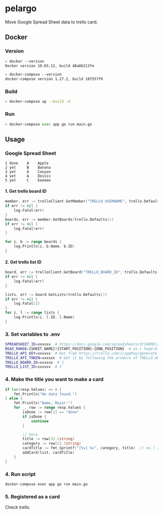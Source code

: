 # pelargo
Move Google Spread Sheet data to trello card.  
  
## Docker
  
### Version

```bash
> docker --version
Docker version 19.03.12, build 48a66213fe

> docker-compose --version
docker-compose version 1.27.2, build 18f557f9
```
  
### Build
  
```bash
> docker-compose up --build -d
```
  
### Run
  
```bash
> docker-compose exec app go run main.go
```
  
## Usage
  
### Google Spread Sheet
  
```
1 done    A    Apple
2 yet     B    Banana
3 yet     A    Canyon
4 yet     A    Deixis
5 yet     C    Eeeeee
```
  
#### 1. Get trello board ID
  
```go
member, err := trelloClient.GetMember("TRELLO_USERNAME", trello.Defaults())
if err != nil {
    log.Fatal(err)
}
boards, err := member.GetBoards(trello.Defaults())
if err != nil {
    log.Fatal(err)
}

for i, b := range boards {
    log.Println(i, b.Name, b.ID)
}
```
  
#### 2. Get trello list ID
```go
board, err := trelloClient.GetBoard("TRELLO_BOARD_ID", trello.Defaults())
if err != nil {
    log.Fatal(err)
}

lists, err := board.GetLists(trello.Defaults())
if err != nil {
    log.Fatal(2)
}
for i, l := range lists {
    log.Println(i, l.ID, l.Name)
}
```
  
### 3. Set variables to .env
  
```bash
SPREADSHEET_ID=xxxxxx  # https://docs.google.com/spreadsheets/d/{HERE}/edit
READ_RANGE={SHEET_NAME}!{START_POSITION}:{END_POSITION}  # ex.) hoge!A1:E30
TRELLO_API_KEY=xxxxxx  # Get from https://trello.com/1/appKey/generate
TRELLO_API_TOKEN=xxxxxx  # Get it by following the produre of TRELLO_API_KEY
TRELLO_BOARD_ID=xxxxxx  # 1
TRELLO_LIST_ID=xxxxxx  # 2
```
  
### 4. Make the title you want to make a card
```go
if len(resp.Values) == 0 {
    fmt.Println("No data found.")
} else {
    fmt.Println("Name, Major:")
    for _, row := range resp.Values {
        isDone := row[1] == "done"
        if isDone {
            continue
        }

        // here
        title := row[3].(string)
        category := row[2].(string)
        cardTitle := fmt.Sprintf("[%v] %v", category, title)  // ex.) [B] Banana
        addCard(list, cardTitle)
    }
}
```

### 4. Run script
  
```bash
docker-compose exec app go run main.go
```

### 5. Registered as a card
Check trello.